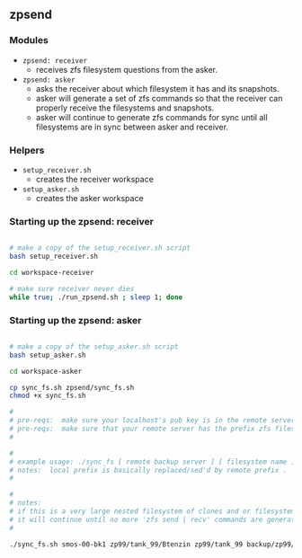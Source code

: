 ## zpsend 
### Modules
- `zpsend: receiver`
  - receives zfs filesystem questions from the asker.
- `zpsend: asker`
  - asks the receiver about which filesystem it has and its snapshots.  
  - asker will generate a set of zfs commands so that the receiver can properly receive the filesystems and snapshots.  
  - asker will continue to generate zfs commands for sync until all filesystems are in sync between asker and receiver.

### Helpers
- `setup_receiver.sh`
  - creates the receiver workspace
- `setup_asker.sh`
  - creates the asker workspace

### Starting up the zpsend: receiver

```bash

# make a copy of the setup_receiver.sh script
bash setup_receiver.sh

cd workspace-receiver

# make sure receiver never dies
while true; ./run_zpsend.sh ; sleep 1; done
```

### Starting up the zpsend: asker

```bash

# make a copy of the setup_asker.sh script
bash setup_asker.sh

cd workspace-asker

cp sync_fs.sh zpsend/sync_fs.sh
chmod +x sync_fs.sh

#
# pre-reqs:  make sure your localhost's pub key is in the remote server's authorized keys file
# pre-reqs:  make sure that your remote server has the prefix zfs filesystem created.  prefix filesystem will be the root under which the zfs receives will happen.
#

#
# example usage: ./sync_fs [ remote backup server ] [ filesystem name ] [ local prefix ] [ remote prefix ]
# notes:  local prefix is basically replaced/sed'd by remote prefix .
#

#
# notes:
# if this is a very large nested filesystem of clones and or filesystems underneath the parent filesystem, then put this in a while loop.
# it will continue until no more 'zfs send | recv' commands are generated, since all filesystems will be in sync at the remote location
#

./sync_fs.sh smos-00-bk1 zp99/tank_99/Btenzin zp99/tank_99 backup/zp99/tank_99

```
